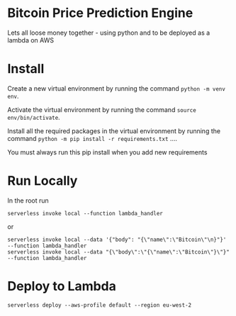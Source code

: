 # Bitcoin Price Prediction Engine

Lets all loose money together - using python and to be deployed as a lambda on AWS

# Install

Create a new virtual environment by running the command `python -m venv env`.

Activate the virtual environment by running the command `source env/bin/activate`.

Install all the required packages in the virtual environment by running the command `python -m pip install -r requirements.txt` ....

You must always run this pip install when you add new requirements

# Run Locally 
In the root run

```
serverless invoke local --function lambda_handler
```

or 

```
serverless invoke local --data '{"body": "{\"name\":\"Bitcoin\"\n}"}' --function lambda_handler
serverless invoke local --data "{\"body\":\"{\"name\":\"Bitcoin\"}\"}" --function lambda_handler
```

# Deploy to Lambda
```
serverless deploy --aws-profile default --region eu-west-2  
```